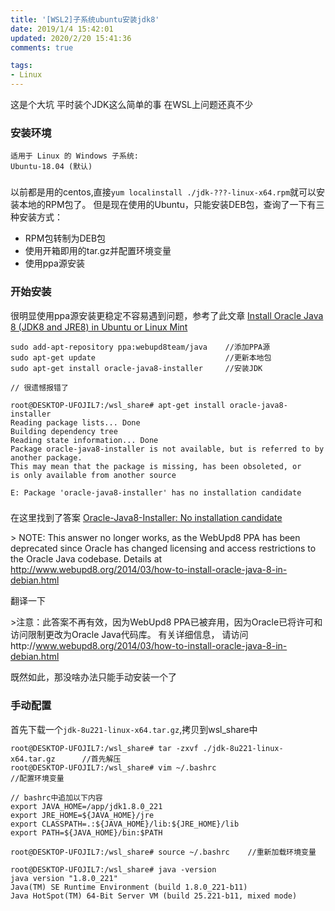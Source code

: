 ```yaml
---
title: '[WSL2]子系统ubuntu安装jdk8'
date: 2019/1/4 15:42:01
updated: 2020/2/20 15:41:36
comments: true

tags:
- Linux
---
```


这是个大坑 平时装个JDK这么简单的事 在WSL上问题还真不少
<!--more-->

### 安装环境
```
适用于 Linux 的 Windows 子系统:
Ubuntu-18.04 (默认)
```



### 

以前都是用的centos,直接`yum localinstall ./jdk-???-linux-x64.rpm`就可以安装本地的RPM包了。 
但是现在使用的Ubuntu，只能安装DEB包，查询了一下有三种安装方式：

- RPM包转制为DEB包
- 使用开箱即用的tar.gz并配置环境变量
- 使用ppa源安装
 
### 开始安装

很明显使用ppa源安装更稳定不容易遇到问题，参考了此文章 
[Install Oracle Java 8 (JDK8 and JRE8) in Ubuntu or Linux Mint](http://www.webupd8.org/2012/09/install-oracle-java-8-in-ubuntu-via-ppa.html)

```
sudo add-apt-repository ppa:webupd8team/java    //添加PPA源
sudo apt-get update                             //更新本地包
sudo apt-get install oracle-java8-installer     //安装JDK

// 很遗憾报错了

root@DESKTOP-UFOJIL7:/wsl_share# apt-get install oracle-java8-installer
Reading package lists... Done
Building dependency tree
Reading state information... Done
Package oracle-java8-installer is not available, but is referred to by another package.
This may mean that the package is missing, has been obsoleted, or
is only available from another source

E: Package 'oracle-java8-installer' has no installation candidate
```

### 

在这里找到了答案
[Oracle-Java8-Installer: No installation candidate](https://askubuntu.com/questions/790671/oracle-java8-installer-no-installation-candidate)

&gt; NOTE: This answer no longer works, as the WebUpd8 PPA has been deprecated since Oracle has changed licensing and access restrictions to the Oracle Java codebase. Details at http://www.webupd8.org/2014/03/how-to-install-oracle-java-8-in-debian.html

翻译一下

&gt;注意：此答案不再有效，因为WebUpd8 PPA已被弃用，因为Oracle已将许可和访问限制更改为Oracle Java代码库。 有关详细信息， 请访问http://www.webupd8.org/2014/03/how-to-install-oracle-java-8-in-debian.html

既然如此，那没啥办法只能手动安装一个了

### 手动配置

首先下载一个`jdk-8u221-linux-x64.tar.gz`,拷贝到wsl_share中

```
root@DESKTOP-UFOJIL7:/wsl_share# tar -zxvf ./jdk-8u221-linux-x64.tar.gz      //首先解压
root@DESKTOP-UFOJIL7:/wsl_share# vim ~/.bashrc                              //配置环境变量
```

```
// bashrc中追加以下内容
export JAVA_HOME=/app/jdk1.8.0_221
export JRE_HOME=${JAVA_HOME}/jre
export CLASSPATH=.:${JAVA_HOME}/lib:${JRE_HOME}/lib
export PATH=${JAVA_HOME}/bin:$PATH
```

```
root@DESKTOP-UFOJIL7:/wsl_share# source ~/.bashrc    //重新加载环境变量

root@DESKTOP-UFOJIL7:/wsl_share# java -version
java version "1.8.0_221"
Java(TM) SE Runtime Environment (build 1.8.0_221-b11)
Java HotSpot(TM) 64-Bit Server VM (build 25.221-b11, mixed mode)


```
